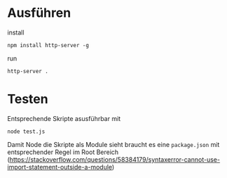 # Ausführen 
install

`npm install http-server -g`

run

`http-server .`


# Testen
Entsprechende Skripte asusführbar mit 

`node test.js`

Damit Node die Skripte als Module sieht braucht es eine `package.json` mit entsprechender Regel im Root Bereich (https://stackoverflow.com/questions/58384179/syntaxerror-cannot-use-import-statement-outside-a-module)



